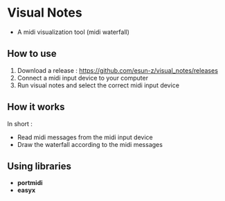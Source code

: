 # Visual Notes

- A midi visualization tool (midi waterfall)

## How to use

1. Download a release : https://github.com/esun-z/visual_notes/releases
2. Connect a midi input device to your computer
3. Run visual notes and select the correct midi input device

## How it works

In short :

- Read midi messages from the midi input device
- Draw the waterfall according to the midi messages

## Using libraries

- **portmidi**
- **easyx**